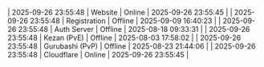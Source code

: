 | 2025-09-26 23:55:48 | Website | Online | 2025-09-26 23:55:45 |
| 2025-09-26 23:55:48 | Registration | Offline | 2025-09-09 16:40:23 |
| 2025-09-26 23:55:48 | Auth Server | Offline | 2025-08-18 09:33:31 |
| 2025-09-26 23:55:48 | Kezan (PvE) | Offline | 2025-08-03 17:58:02 |
| 2025-09-26 23:55:48 | Gurubashi (PvP) | Offline | 2025-08-23 21:44:06 |
| 2025-09-26 23:55:48 | Cloudflare | Online | 2025-09-26 23:55:45 |
